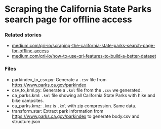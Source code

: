# Scraping the California State Parks search page for offline access

### Related stories

- [medium.com/qri-io/scraping-the-california-state-parks-search-page-for-offline-access](https://medium.com/qri-io/scraping-the-california-state-parks-search-page-for-offline-access-d05c48be69a9)
- [medium.com/qri-io/how-to-use-qri-features-to-build-a-better-dataset](https://medium.com/qri-io/how-to-use-qri-features-to-build-a-better-dataset-2d236da626f0)


### Files
- parkindex_to_csv.py: Generate a `.csv` file from https://www.parks.ca.gov/parkindex
- csv_to_kml.py: Generate a `.kml` file from the `.csv` we generated.
- ca_parks.kml: `.kml` file showing all California State Parks with hike and bike campsites.
- ca_parks.kmz: `.kmz` is `.kml` with zip compression. Same data.
- transform.star: Extract park information from https://www.parks.ca.gov/parkindex to generate body.csv and structure.json